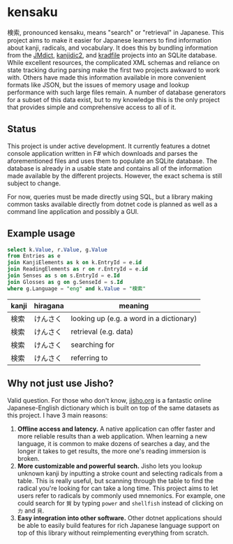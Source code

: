 # kensaku

検索, pronounced kensaku, means "search" or "retrieval" in Japanese. This project aims to make it easier for Japanese learners to find information about kanji, radicals, and vocabulary. It does this by bundling information from the [JMdict](https://www.edrdg.org/jmdict/j_jmdict.html), [kanjidic2](http://www.edrdg.org/wiki/index.php/KANJIDIC_Project), and [kradfile](http://www.edrdg.org/krad/kradinf.html) projects into an SQLite database. While excellent resources, the complicated XML schemas and reliance on state tracking during parsing make the first two projects awkward to work with. Others have made this information available in more convenient formats like JSON, but the issues of memory usage and lookup performance with such large files remain. A number of database generators for a subset of this data exist, but to my knowledge this is the only project that provides simple and comprehensive access to all of it.

## Status

This project is under active development. It currently features a dotnet console application written in F# which downloads and parses the aforementioned files and uses them to populate an SQLite database. The database is already in a usable state and contains all of the information made available by the different projects. However, the exact schema is still subject to change.

For now, queries must be made directly using SQL, but a library making common tasks available directly from dotnet code is planned as well as a command line application and possibly a GUI.

## Example usage

```sql
select k.Value, r.Value, g.Value
from Entries as e
join KanjiElements as k on k.EntryId = e.id
join ReadingElements as r on r.EntryId = e.id
join Senses as s on s.EntryId = e.Id
join Glosses as g on g.SenseId = s.Id
where g.Language = "eng" and k.Value = "検索"
```

| kanji | hiragana | meaning |
|-----|-------|------------------------------------------|
| 検索 | けんさく | looking up (e.g. a word in a dictionary) |
| 検索 | けんさく | retrieval (e.g. data)                    |
| 検索 | けんさく | searching for                            |
| 検索 | けんさく | referring to                             |

## Why not just use Jisho?

Valid question. For those who don't know, [jisho.org](https://jisho.org) is a fantastic online Japanese-English dictionary which is built on top of the same datasets as this project. I have 3 main reasons:

1. **Offline access and latency.** A native application can offer faster and more reliable results than a web application. When learning a new language, it is common to make dozens of searches a day, and the longer it takes to get results, the more one's reading immersion is broken.
2. **More customizable and powerful search.** Jisho lets you lookup unknown kanji by inputting a stroke count and selecting radicals from a table. This is really useful, but scanning through the table to find the radical you're looking for can take a long time. This project aims to let users refer to radicals by commonly used mnemonics. For example, one could search for `賀` by typing `power` and `shellfish` instead of clicking on `力` and `貝`.
3. **Easy integration into other software.** Other dotnet applications should be able to easily build features for rich Japanese language support on top of this library without reimplementing everything from scratch.

